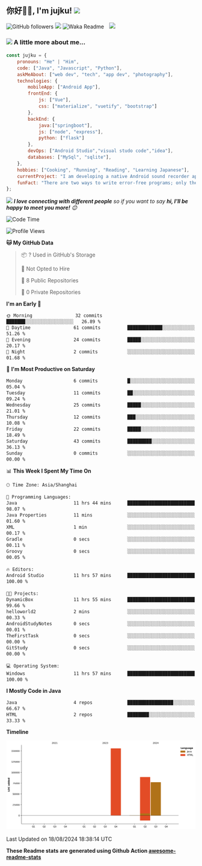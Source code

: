 <h2>你好🙏🏻, I'm jujku! <img src="https://media.giphy.com/media/12oufCB0MyZ1Go/giphy.gif" width="50"></h2>
<img align='right' src="https://media.giphy.com/media/M9gbBd9nbDrOTu1Mqx/giphy.gif" width="230">

![GitHub followers](https://img.shields.io/github/followers/jujku?label=Follow&style=social)
![](https://visitor-badge.glitch.me/badge?page_id=anmol098.anmol098)
![Waka Readme](https://github.com/anmol098/anmol098/workflows/Waka%20Readme/badge.svg)

### <img src="https://media.giphy.com/media/VgCDAzcKvsR6OM0uWg/giphy.gif" width="50"> A little more about me...  

```javascript
const jujku = {
    pronouns: "He" | "Him",
    code: ["Java", "Javascript", "Python"],
    askMeAbout: ["web dev", "tech", "app dev", "photography"],
    technologies: {
        mobileApp: ["Android App"],
        frontEnd: {
            js: ["Vue"],
            css: ["materialize", "vuetify", "bootstrap"]
        },
        backEnd: {
            java:["springboot"],
            js: ["node", "express"],
            python: ["flask"]
        },
        devOps: ["Android Studio","visual studo code","idea"],
        databases: ["MySql", "sqlite"],
    },
    hobbies: ["Cooking", "Running", "Reading", "Learning Japanese"],
    currentProject: "I am developing a native Android sound recorder application.",
    funFact: "There are two ways to write error-free programs; only the third one works"
};
```

<img src="https://media.giphy.com/media/LnQjpWaON8nhr21vNW/giphy.gif" width="60"> <em><b>I love connecting with different people</b> so if you want to say <b>hi, I'll be happy to meet you more!</b> 😊</em>


<!--START_SECTION:waka-->
![Code Time](http://img.shields.io/badge/Code%20Time-83%20hrs%2016%20mins-blue)

![Profile Views](http://img.shields.io/badge/Profile%20Views-5-blue)

**🐱 My GitHub Data** 

> 📦 ? Used in GitHub's Storage 
 > 
> 🚫 Not Opted to Hire
 > 
> 📜 8 Public Repositories 
 > 
> 🔑 0 Private Repositories 
 > 
**I'm an Early 🐤** 

```text
🌞 Morning                32 commits          ███████░░░░░░░░░░░░░░░░░░   26.89 % 
🌆 Daytime                61 commits          █████████████░░░░░░░░░░░░   51.26 % 
🌃 Evening                24 commits          █████░░░░░░░░░░░░░░░░░░░░   20.17 % 
🌙 Night                  2 commits           ░░░░░░░░░░░░░░░░░░░░░░░░░   01.68 % 
```
📅 **I'm Most Productive on Saturday** 

```text
Monday                   6 commits           █░░░░░░░░░░░░░░░░░░░░░░░░   05.04 % 
Tuesday                  11 commits          ██░░░░░░░░░░░░░░░░░░░░░░░   09.24 % 
Wednesday                25 commits          █████░░░░░░░░░░░░░░░░░░░░   21.01 % 
Thursday                 12 commits          ███░░░░░░░░░░░░░░░░░░░░░░   10.08 % 
Friday                   22 commits          █████░░░░░░░░░░░░░░░░░░░░   18.49 % 
Saturday                 43 commits          █████████░░░░░░░░░░░░░░░░   36.13 % 
Sunday                   0 commits           ░░░░░░░░░░░░░░░░░░░░░░░░░   00.00 % 
```


📊 **This Week I Spent My Time On** 

```text
🕑︎ Time Zone: Asia/Shanghai

💬 Programming Languages: 
Java                     11 hrs 44 mins      █████████████████████████   98.07 % 
Java Properties          11 mins             ░░░░░░░░░░░░░░░░░░░░░░░░░   01.60 % 
XML                      1 min               ░░░░░░░░░░░░░░░░░░░░░░░░░   00.17 % 
Gradle                   0 secs              ░░░░░░░░░░░░░░░░░░░░░░░░░   00.11 % 
Groovy                   0 secs              ░░░░░░░░░░░░░░░░░░░░░░░░░   00.05 % 

🔥 Editors: 
Android Studio           11 hrs 57 mins      █████████████████████████   100.00 % 

🐱‍💻 Projects: 
DynamicBox               11 hrs 55 mins      █████████████████████████   99.66 % 
helloworld2              2 mins              ░░░░░░░░░░░░░░░░░░░░░░░░░   00.33 % 
AndroidStudyNotes        0 secs              ░░░░░░░░░░░░░░░░░░░░░░░░░   00.01 % 
TheFirstTask             0 secs              ░░░░░░░░░░░░░░░░░░░░░░░░░   00.00 % 
GitStudy                 0 secs              ░░░░░░░░░░░░░░░░░░░░░░░░░   00.00 % 

💻 Operating System: 
Windows                  11 hrs 57 mins      █████████████████████████   100.00 % 
```

**I Mostly Code in Java** 

```text
Java                     4 repos             █████████████████░░░░░░░░   66.67 % 
HTML                     2 repos             ████████░░░░░░░░░░░░░░░░░   33.33 % 
```



**Timeline**

![Lines of Code chart](https://raw.githubusercontent.com/jujku/jujku/main/assets/bar_graph.png)


 Last Updated on 18/08/2024 18:38:14 UTC
<!--END_SECTION:waka-->

**These Readme stats are generated using Github Action [awesome-readme-stats](https://github.com/anmol098/waka-readme-stats)**
